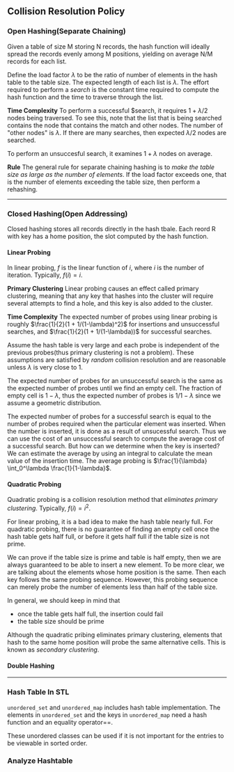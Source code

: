 ## Collision Resolution Policy

### Open Hashing(Separate Chaining)

Given a table of size M storing N records, the hash function will ideally spread the records evenly among M positions, yielding on average N/M records for each list. 

Define the load factor $\lambda$ to be the ratio of number of elements in the hash table to the table size. The expected length of each list is $\lambda$. The effort required to perform a *search* is the constant time required to compute the hash function and the time to traverse through the list. 

**Time Complexity**
To perform a successful $search, it requires $1 + \lambda / 2$ nodes being traversed. To see this, note that the list that is being searched contains the node that contains the match and other nodes. The number of "other nodes" is $\lambda$. If there are many searches, then expected $\lambda / 2$ nodes are searched.

To perform an unsuccesful search, it examines $1 + \lambda$ nodes on average.

**Rule**
The general rule for separate chaining hashing is to *make the table size as large as the number of elements*. If the load factor exceeds one, that is the number of elements exceeding the table size, then perform a rehashing.   

---
### Closed Hashing(Open Addressing)

Closed hashing stores all records directly in the hash tbale. Each reord R with key has a home position, the slot computed by the hash function.

#### Linear Probing
In linear probing, $f$ is the linear function of $i$, where $i$ is the number of iteration. Typically, $f(i) = i$. 

**Primary Clustering**
Linear probing causes an effect called primary clustering, meaning that any key that hashes into the cluster will require several attempts to find a hole, and this key is also added to the cluster.

**Time Complexity**
The expected number of probes using linear probing is roughly $\frac{1}{2}(1 + 1/(1-\lambda)^2)$ for insertions and unsuccessful searches, and $\frac{1}{2}(1 + 1/(1-\lambda))$ for successful searches. 

Assume the hash table is very large and each probe is independent of the previous probes(thus primary clustering is not a problem). These assumptions are satisfied by *random* collision resolution and are reasonable unless $\lambda$ is very close to 1. 

The expected number of probes for an unsuccessful search is the same as the expected number of probes until we find an empty cell. The fraction of empty cell is $1 - \lambda$, thus the expected number of probes is $1 / 1 - \lambda$ since we assume a geometric distribution.

The expected number of probes for a successful search is equal to the number of probes required when the particular element was inserted. When the number is inserted, it is done as a result of unsucessful search. Thus we can use the cost of an unsuccessful search to compute the average cost of a successful search. But how can we determine when the key is inserted? We can estimate the average by using an integral to calculate the mean value of the insertion time. The average probing is $\frac{1}{\lambda} \int_0^\lambda \frac{1}{1-\lambda}$.  

#### Quadratic Probing
Quadratic probing is a collision resolution method that *eliminates primary clustering*. Typically, $f(i) = i^2$. 

For linear probing, it is a bad idea to make the hash table nearly full. For quadratic probing, there is no guarantee of finding an empty cell once the hash table gets half full, or before it gets half full if the table size is not prime.

We can prove if the table size is prime and table is half empty, then we are always guaranteed to be able to insert a new element. To be more clear, we are talking about the elements whose home position is the same. Then each key follows the same probing sequence. However, this probing sequence can merely probe the number of elements less than half of the table size.

In general, we should keep in mind that
+ once the table gets half full, the insertion could fail
+ the table size should be prime

Although the quadratic pribing eliminates primary clustering, elements that hash to the same home position will probe the same alternative cells. This is known as *secondary clustering*.

#### Double Hashing

---
### Hash Table In STL
```unordered_set``` and ```unordered_map``` includes hash table implementation. The elements in ```unordered_set``` and the keys in ```unordered_map``` need a hash function and an equality operator==. 

These unordered classes can be used if it is not important for the entries to be viewable in sorted order. 

### Analyze Hashtable


